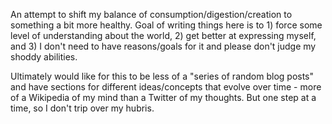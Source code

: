 An attempt to shift my balance of consumption/digestion/creation to something a bit more healthy.  Goal of writing things here is to 1) force some level of understanding about the world, 2) get better at expressing myself, and 3) I don't need to have reasons/goals for it and please don't judge my shoddy abilities.

Ultimately would like for this to be less of a "series of random blog posts" and have sections for different ideas/concepts that evolve over time - more of a Wikipedia of my mind than a Twitter of my thoughts.  But one step at a time, so I don't trip over my hubris.
